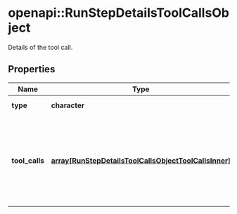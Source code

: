 # openapi::RunStepDetailsToolCallsObject

Details of the tool call.

## Properties
Name | Type | Description | Notes
------------ | ------------- | ------------- | -------------
**type** | **character** | Always &#x60;tool_calls&#x60;. | [Enum: [tool_calls]] 
**tool_calls** | [**array[RunStepDetailsToolCallsObjectToolCallsInner]**](RunStepDetailsToolCallsObject_tool_calls_inner.md) | An array of tool calls the run step was involved in. These can be associated with one of three types of tools: &#x60;code_interpreter&#x60;, &#x60;retrieval&#x60;, or &#x60;function&#x60;.  | 



